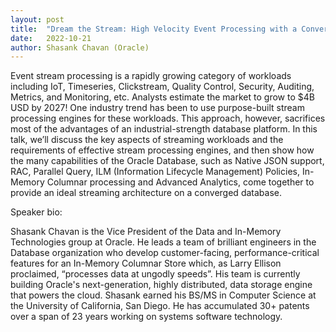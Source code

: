 ```yaml
---
layout: post
title:  "Dream the Stream: High Velocity Event Processing with a Converged Database"
date:   2022-10-21
author: Shasank Chavan (Oracle)
---
```


Event stream processing is a rapidly growing category of workloads including IoT, Timeseries, Clickstream, Quality Control, Security, Auditing, Metrics, and Monitoring, etc. Analysts estimate the market to grow to $4B USD by 2027! One industry trend has been to use purpose-built stream processing engines for these workloads. This approach, however, sacrifices most of the advantages of an industrial-strength database platform. In this talk, we’ll discuss the key aspects of streaming workloads and the requirements of effective stream processing engines, and then show how the many capabilities of the Oracle Database, such as Native JSON support, RAC, Parallel Query, ILM (Information Lifecycle Management) Policies, In-Memory Columnar processing and Advanced Analytics, come together to provide an ideal streaming architecture on a converged database.

Speaker bio:

Shasank Chavan is the Vice President of the Data and In-Memory Technologies group at Oracle. He leads a team of brilliant engineers in the Database organization who develop customer-facing, performance-critical features for an In-Memory Columnar Store which, as Larry Ellison proclaimed, “processes data at ungodly speeds”. His team is currently building Oracle's next-generation, highly distributed, data storage engine that powers the cloud. Shasank earned his BS/MS in Computer Science at the University of California, San Diego. He has accumulated 30+ patents over a span of 23 years working on systems software technology.
